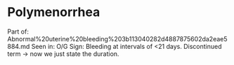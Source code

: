 # Polymenorrhea

Part of: Abnormal%20uterine%20bleeding%203b113040282d4887875602da2eae5884.md
Seen in: O/G
Sign: Bleeding at intervals of <21 days. Discontinued term → now we just state the duration.
